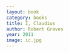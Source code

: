 ```yaml
---
layout: book
category: books
title: I, Claudius
author: Robert Graves
year: 2011
image: ic.jpg
---
```

